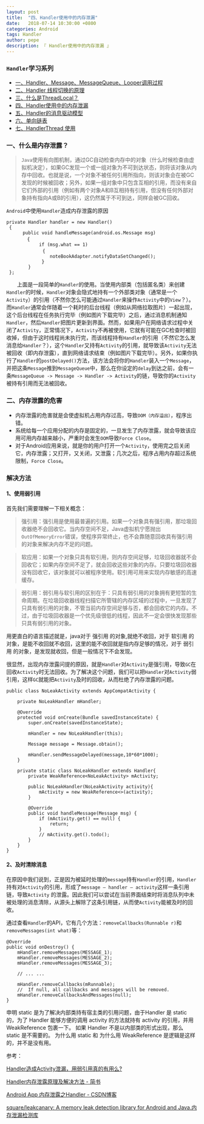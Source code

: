 ```yaml
---
layout: post
title:  "四、Handler使用中的内存泄漏"
date:   2018-07-14 10:30:00 +0800
categories: Android
tags: Handler
author: pepe
description: 『 Handler使用中的内存泄漏 』
---
```


### `Handler`学习系列

* [一、Handler、Message、MessageQueue、Looper调用过程](
https://494778200pepe.github.io/android/2018/07/14/%E4%B8%80-Handler-Message-MessageQueue-Looper%E8%B0%83%E7%94%A8%E8%BF%87%E7%A8%8B.html)
* [二、Handler 线程切换的原理](https://494778200pepe.github.io/android/2018/07/14/%E4%BA%8C-Handler-%E7%BA%BF%E7%A8%8B%E5%88%87%E6%8D%A2%E7%9A%84%E5%8E%9F%E7%90%86.html)
* [三、什么是ThreadLocal？](https://494778200pepe.github.io/android/2018/07/14/%E4%B8%89-%E4%BB%80%E4%B9%88%E6%98%AFThreadLocal.html)
* [四、Handler使用中的内存泄漏](https://494778200pepe.github.io/android/2018/07/14/%E5%9B%9B-Handler%E4%BD%BF%E7%94%A8%E4%B8%AD%E7%9A%84%E5%86%85%E5%AD%98%E6%B3%84%E6%BC%8F.html)
* [五、Handler的消息驱动模型](https://494778200pepe.github.io/android/2018/07/14/%E4%BA%94-Handler%E7%9A%84%E6%B6%88%E6%81%AF%E9%A9%B1%E5%8A%A8%E6%A8%A1%E5%9E%8B.html)
* [六、单向链表](https://494778200pepe.github.io/android/2018/07/14/%E5%85%AD-%E5%8D%95%E5%90%91%E9%93%BE%E8%A1%A8.html)
* [七、HandlerThread 使用](https://494778200pepe.github.io/android/2018/07/14/%E4%B8%83-HandlerThread-%E4%BD%BF%E7%94%A8.html)


### **一、什么是内存泄露？**

> `Java`使用有向图机制，通过GC自动检查内存中的对象（什么时候检查由虚拟机决定），如果GC发现一个或一组对象为不可到达状态，则将该对象从内存中回收。也就是说，一个对象不被任何引用所指向，则该对象会在被GC发现的时候被回收；另外，如果一组对象中只包含互相的引用，而没有来自它们外部的引用（例如有两个对象A和B互相持有引用，但没有任何外部对象持有指向A或B的引用），这仍然属于不可到达，同样会被GC回收。

`Android`中使用`Handler`造成内存泄露的原因

```
private Handler handler = new Handler()
 {
      public void handleMessage(android.os.Message msg)
　　　　 {
            if (msg.what == 1) 
　　　　　　　　{
                noteBookAdapter.notifyDataSetChanged();
             }
        }
 };
```

　　上面是一段简单的`Handler`的使用。当使用内部类（包括匿名类）来创建`Handler`的时候，`Handler`对象会隐式地持有一个外部类对象（通常是一个`Activity`）的引用（不然你怎么可能通过`Handler`来操作`Activity`中的`View`？）。而`Handler`通常会伴随着一个耗时的后台线程（例如从网络拉取图片）一起出现，这个后台线程在任务执行完毕（例如图片下载完毕）之后，通过消息机制通知`Handler`，然后`Handler`把图片更新到界面。然而，如果用户在网络请求过程中关闭了`Activity`，正常情况下，`Activity`不再被使用，它就有可能在GC检查时被回收掉，但由于这时线程尚未执行完，而该线程持有`Handler`的引用（不然它怎么发消息给`Handler`？），这个`Handler`又持有`Activity`的引用，就导致该`Activity`无法被回收（即内存泄露），直到网络请求结束（例如图片下载完毕）。另外，如果你执行了`Handler`的`postDelayed()`方法，该方法会将你的`Handler`装入一个`Message`，并把这条`Message`推到`MessageQueue`中，那么在你设定的`delay`到达之前，会有一条`MessageQueue -> Message -> Handler -> Activity`的链，导致你的`Activity`被持有引用而无法被回收。


### **二、内存泄露的危害**

* 内存泄露的危害就是会使虚拟机占用内存过高，导致`OOM（内存溢出）`，程序出错。
* 系统给每一个应用分配的内存是固定的，一旦发生了内存泄露，就会导致该应用可用内存越来越小，严重时会发生`OOM`导致`Force Close`。
* 对于Android应用来说，就是你的用户打开一个`Activity`，使用完之后关闭它，内存泄露；又打开，又关闭，又泄露；几次之后，程序占用内存超过系统限制，`Force Close`。

### **解决方法**
#### 1、使用弱引用

首先我们需要理解一下相关概念：

> 强引用：强引用是使用最普遍的引用。如果一个对象具有强引用，那垃圾回收器绝不会回收它。当内存空间不足，Java虚拟机宁愿抛出`OutOfMemoryError`错误，使程序异常终止，也不会靠随意回收具有强引用的对象来解决内存不足的问题。

> 软应用：如果一个对象只具有软引用，则内存空间足够，垃圾回收器就不会回收它；如果内存空间不足了，就会回收这些对象的内存。只要垃圾回收器没有回收它，该对象就可以被程序使用。软引用可用来实现内存敏感的高速缓存。

> 弱引用：弱引用与软引用的区别在于：只具有弱引用的对象拥有更短暂的生命周期。在垃圾回收器线程扫描它所管辖的内存区域的过程中，一旦发现了只具有弱引用的对象，不管当前内存空间足够与否，都会回收它的内存。不过，由于垃圾回收器是一个优先级很低的线程，因此不一定会很快发现那些只具有弱引用的对象。


用更直白的语言描述就是，java对于 强引用 的对象,就绝不收回，对于 软引用 的对象，是能不收回就不收回，这里的能不收回就是指内存足够的情况，对于 弱引用 的对象，是发现就收回，但是一般情况下不会发现。

很显然，出现内存泄露问提的原因，就是`Handler`对`Activity`是强引用，导致`GC`在回收`Activity`时无法回收。为了解决这个问题，我们可以把`Handler`对`Activity`弱引用，这样`GC`就能把`Activity`及时的回收，从而杜绝了内存泄露的问题。
```
public class NoLeakActivity extends AppCompatActivity {

    private NoLeakHandler mHandler;

    @Override
    protected void onCreate(Bundle savedInstanceState) {
        super.onCreate(savedInstanceState);

        mHandler = new NoLeakHandler(this);

        Message message = Message.obtain();

        mHandler.sendMessageDelayed(message,10*60*1000);
    }

    private static class NoLeakHandler extends Handler{
        private WeakReference<NoLeakActivity> mActivity;

        public NoLeakHandler(NoLeakActivity activity){
            mActivity = new WeakReference<>(activity);
        }

        @Override
        public void handleMessage(Message msg) {
            if (mActivity.get() == null) {
                return;
            }
            // mActivity.get().todo();
        }
    }
}
```

#### 2、及时清除消息

在原因中我们说到，正是因为被延时处理的`message`持有`Handler`的引用，`Handler`持有对`Activity`的引用，形成了`message – handler – activity`这样一条引用链，导致`Activity` 的泄露。因此我们可以尝试在当前界面结束时将消息队列中未被处理的消息清除，从源头上解除了这条引用链，从而使`Activity`能被及时的回收。

通过查看`Handler`的API，它有几个方法：`removeCallbacks(Runnable r)`和`removeMessages(int what)`等：
```
@Override
public void onDestroy() {
    mHandler.removeMessages(MESSAGE_1);
    mHandler.removeMessages(MESSAGE_2);
    mHandler.removeMessages(MESSAGE_3);
 
    // ... ...
 
    mHandler.removeCallbacks(mRunnable);
    //  If null, all callbacks and messages will be removed.
    mHandler.removeCallbacksAndMessages(null);
}

```

申明 static 是为了解决内部类持有宿主类的引用问题，由于Handler 是 static 的，为了 Handler 能够方便的调用 activity 的方法就持有 activity 的引用，并用 WeakReference 包裹一下。 如果 Handler 不是以内部类的形式出现，那么 static 是不需要的。 为什么用 static 和 为什么用 WeakReference 是逻辑是这样的，并不是没有用。


参考：

[Handler造成Activity泄漏，用弱引用真的有用么? ](https://www.freesion.com/article/4442246797/)

[Handler内存泄露原理及解决方法 - 简书](https://www.jianshu.com/p/f2f186e3dd3e)

[Android App 内存泄露之Handler - CSDN博客](https://blog.csdn.net/zhuanglonghai/article/details/38233069)

[square/leakcanary: A memory leak detection library for Android and Java.内存泄漏检测库](https://github.com/square/leakcanary)
